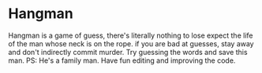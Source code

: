 # Hangman
Hangman is a game of guess, there's literally nothing to lose expect the life of the man whose neck is on the rope. if you are bad at guesses, stay away and don't indirectly commit murder. Try guessing the words and save this man. PS: He's a family man. Have fun editing and improving the code. 
